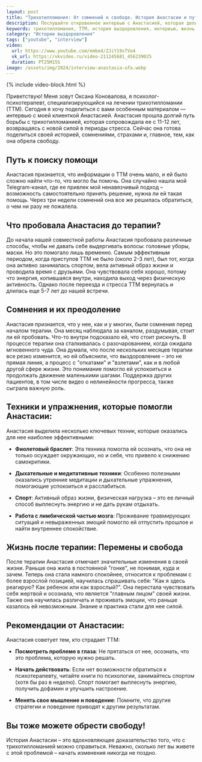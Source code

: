 ```yaml
---
layout: post
title: "Трихотилломания: От сомнений к свободе. История Анастасии и путь к управлению ТТМ."
description: Послушайте откровенное интервью с Анастасией, которая делится своим опытом борьбы с трихотилломанией длиной в 14 лет. Узнайте о ее сомнениях, преодолении трудностей и стратегиях, которые помогли ей обрести свободу от ТТМ.
keywords: трихотилломания, ТТМ, история выздоровления, интервью, жизнь с трихотилломанией, психотерапия трихотилломании, управление эмоциями, синдром отложенной жизни, фиолетовый браслет, дыхательные техники, спорт при ТТМ, Оксана Коновалова психолог
category: "Истории выздоровления"
tags: ["youtube", "interview"]
video:
  url: https://www.youtube.com/embed/ZJiY19sTVo4
  vk_url: https://vkvideo.ru/video-211245681_456239025
  duration: PT25M15S
image: /assets/img/2024/interview-anastasia-ufa.webp
---
```


{% include video-block.html %}

Приветствую! Меня зовут Оксана Коновалова, я психолог-психотерапевт, специализирующийся на лечении трихотилломании (ТТМ). Сегодня я хочу поделиться с вами особенным материалом — интервью с моей 
клиенткой Анастасией. Анастасия прошла долгий путь борьбы с трихотилломанией, которая сопровождала ее с 11-12 лет, возвращаясь с новой силой в периоды стресса. 
Сейчас она готова поделиться своей историей, сомнениями, страхами и, главное, тем, как она обрела свободу.

## Путь к поиску помощи

Анастасия признается, что информации о ТТМ очень мало, и ей было сложно найти что-то, что могло бы помочь. Она случайно нашла мой Telegram-канал, 
где ее привлек мой ненавязчивый подход – возможность самостоятельно принять решение, нужна ли ей такая помощь. Через три недели сомнений она все же решилась обратиться, о чем ни разу не пожалела.

## Что пробовала Анастасия до терапии?

До начала нашей совместной работы Анастасия пробовала различные способы, чтобы не давать себе выдергивать волосы: головные уборы, маски. Но это помогало лишь временно. 
Самым эффективным периодом, когда приступов ТТМ не было (около 2-3 лет), был тот, когда она активно занималась спортом, вела активный образ жизни и проводила время с друзьями. 
Она чувствовала себя хорошо, потому что энергия, копившаяся внутри, находила выход через физическую активность. Однако после переезда и стресса ТТМ вернулась и длилась еще 5-7 лет до нашей встречи.

## Сомнения и их преодоление

Анастасия признается, что у нее, как и у многих, были сомнения перед началом терапии. Она месяц наблюдала за каналом, раздумывая, стоит ли ей пробовать. 
Что-то внутри подсказало ей, что стоит рискнуть. В процессе терапии она сталкивалась с разочарованием, когда ожидала мгновенного чуда. Она думала, что после нескольких месяцев терапии все резко изменится, 
но ей объяснили, что выздоровление – это не прямая линия, а процесс с "откатами" и "взлетами", как и в любой другой сфере жизни. Это понимание помогло ей успокоиться и продолжать движение маленькими шагами. 
Поддержка других пациентов, в том числе видео о нелинейности прогресса, также сыграла важную роль.

## Техники и упражнения, которые помогли Анастасии:

Анастасия выделила несколько ключевых техник, которые оказались для нее наиболее эффективными:

- **Фиолетовый браслет**: Эта техника помогла ей осознать, что она не только осуждает окружающих, но и себя, что привело к снижению самокритики.

- **Дыхательные и медитативные техники**: Особенно полезными оказались утренние медитации и дыхательные упражнения, помогающие успокоиться и расслабиться.

- **Спорт**: Активный образ жизни, физическая нагрузка – это ее личный способ выплеснуть энергию и не дать рукам отдыхать.

- **Работа с лимбической частью мозга**: Проживание травмирующих ситуаций и невыраженных эмоций помогло ей отпустить прошлое и найти внутреннее спокойствие.

## Жизнь после терапии: Перемены и свобода

После терапии Анастасия отмечает значительные изменения в своей жизни. Раньше она жила в постоянной "гонке", не понимая, куда и зачем. Теперь она стала намного спокойнее, 
относится к проблемам с более взрослой позицией, научилась спрашивать себя: "Как я здесь реагирую? Как ребенок или как взрослый?". Она перестала чувствовать себя жертвой 
и осознала, что является "главным лицом" своей жизни. Также она научилась различать и проживать эмоции, что раньше казалось ей невозможным. Знание и практика стали для нее силой.

## Рекомендации от Анастасии:

Анастасия советует тем, кто страдает ТТМ:

- **Посмотреть проблеме в глаза**: Не прятаться от нее, осознать, что это проблема, которую нужно решать.

- **Начать действовать**: Если нет возможности обратиться к психотерапевту, читайте книги по психологии, занимайтесь спортом (хотя бы раз в неделю). Спорт помогает выплеснуть энергию, получить дофамин и улучшить настроение.

- **Менять свое мышление и поведение**: Помните, что другие стратегии и поведение приводят к другим результатам.

## Вы тоже можете обрести свободу!

История Анастасии – это вдохновляющее доказательство того, что с трихотилломанией можно справиться. Неважно, сколько лет вы живете с этой проблемой – начать изменения никогда не поздно.